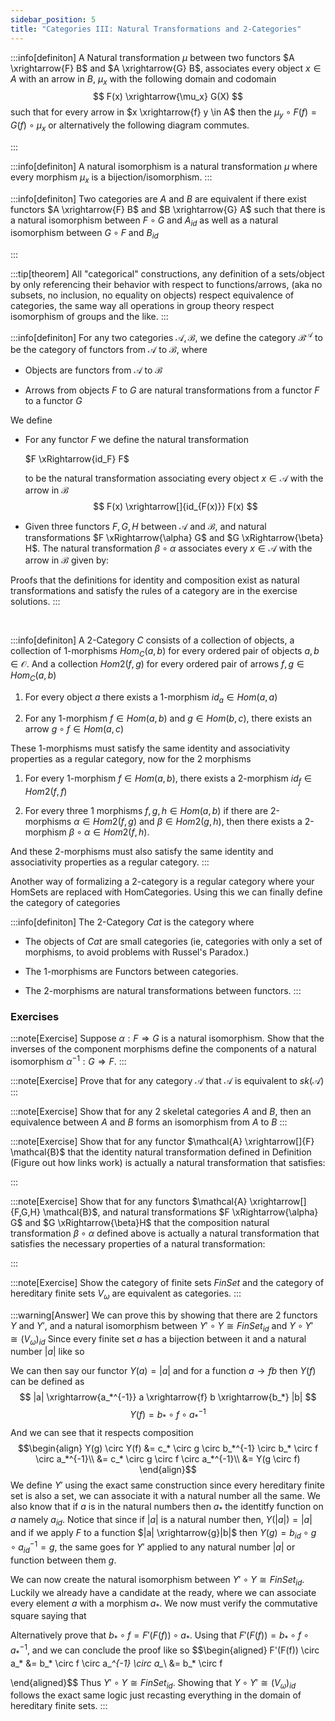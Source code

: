 ```yaml
---
sidebar_position: 5
title: "Categories III: Natural Transformations and 2-Categories"
---
```


:::info[definiton]
A Natural transformation $\mu$ between two functors
$A \xrightarrow{F} B$ and $A \xrightarrow{G} B$, associates every object
$x \in A$ with an arrow in $B$, $\mu_x$ with the following domain and
codomain 
$$
F(x) \xrightarrow{\mu_x} G(X)
$$
such that for every arrow in
$x \xrightarrow{f} y \in A$ then the
$\mu_y \circ F(f) = G(f) \circ \mu_x$ or alternatively the following
diagram commutes. 
<!-- $$\begin{tikzcd}
    {F(x)} & {G(x)} \\
    {F(y)} & {G(y)}
    \arrow["{F(f)}"', from=1-1, to=2-1]
    \arrow["{\mu_x}", from=1-1, to=1-2]
    \arrow["{\mu_y}"', from=2-1, to=2-2]
    \arrow["{G(f)}", from=1-2, to=2-2]
\end{tikzcd}$$ -->
:::

:::info[definiton]
A natural isomorphism is a natural transformation $\mu$ where every
morphism $\mu_x$ is a bijection/isomorphism.
:::

:::info[definiton]
Two categories are $A$ and $B$ are equivalent if there exist functors
$A \xrightarrow{F} B$ and $B \xrightarrow{G} A$ such that there is a
natural isomorphism between $F \circ G$ and $A_{id}$ as well as a
natural isomorphism between $G \circ F$ and $B_{id}$ 
<!-- $$\begin{tikzcd}
    & {\mathcal{A}} & {\mathcal{B}} \\
    {\mathcal{B}} & {\mathcal{B}} & {\mathcal{A}} & {\mathcal{A}}
    \arrow["F", curve={height=-6pt}, from=1-2, to=1-3]
    \arrow["G", curve={height=-6pt}, from=1-3, to=1-2]
    \arrow[""{name=0, anchor=center, inner sep=0}, "{G \circ F}", curve={height=-12pt}, from=2-3, to=2-4]
    \arrow[""{name=1, anchor=center, inner sep=0}, "{id_\mathcal{A}}", curve={height=-12pt}, from=2-4, to=2-3]
    \arrow[""{name=2, anchor=center, inner sep=0}, "{F \circ G}", curve={height=-12pt}, from=2-1, to=2-2]
    \arrow[""{name=3, anchor=center, inner sep=0}, "{id_\mathcal{B}}", curve={height=-12pt}, from=2-2, to=2-1]
    \arrow[shorten <=3pt, shorten >=3pt, Rightarrow, 2tail reversed, from=1, to=0]
    \arrow[shorten <=3pt, shorten >=3pt, Rightarrow, 2tail reversed, from=3, to=2]
\end{tikzcd}$$ -->
:::

:::tip[theorem]
All \"categorical\" constructions, any definition of a sets/object by
only referencing their behavior with respect to functions/arrows, (aka
no subsets, no inclusion, no equality on objects) respect equivalence of
categories, the same way all operations in group theory respect
isomorphism of groups and the like.
:::

:::info[definiton]
For any two categories
$\mathcal{A},\mathcal{B}$, we define the category
$\mathcal{B}^\mathcal{A}$ to be the category of functors from
$\mathcal{A}$ to $\mathcal{B}$, where

-   Objects are functors from $\mathcal{A}$ to $\mathcal{B}$

-   Arrows from objects $F$ to $G$ are natural transformations from a
    functor $F$ to a functor $G$

We define

-   For any functor $F$ we define the natural transformation
    
    $F \xRightarrow{id_F} F$ 

    to be the natural transformation
    associating every object $x \in \mathcal{A}$ with the arrow in
    $\mathcal{B}$ 
    $$
    F(x) \xrightarrow[]{id_{F(x)}} F(x)
    $$

-   Given three functors $F,G,H$ between $\mathcal{A}$ and
    $\mathcal{B}$, and natural transformations
    $F \xRightarrow{\alpha} G$ and $G \xRightarrow{\beta} H$. The
    natural transformation $\beta \circ \alpha$ associates every
    $x \in \mathcal{A}$ with the arrow in $\mathcal{B}$ given by:
    <!-- $$\begin{tikzcd}
        {F(x)} & {G(x)} & {H(x)}
        \arrow["{\alpha_x}", from=1-1, to=1-2]
        \arrow["{\beta_x}", from=1-2, to=1-3]
        \arrow["{(\beta \circ \alpha)_x=\beta_x \circ \alpha_x}"', curve={height=12pt}, from=1-1, to=1-3]
    \end{tikzcd}$$ -->

Proofs that the definitions for identity and composition exist as
natural transformations and satisfy the rules of a category are in the
exercise solutions.
:::

 

:::info[definiton]
A 2-Category $C$ consists of a collection of objects, a collection of
1-morphisms $Hom_C(a,b)$ for every ordered pair of objects
$a,b \in \mathcal{O}$. And a collection $Hom2(f,g)$ for every ordered
pair of arrows $f,g \in Hom_C(a,b)$

1.  For every object $a$ there exists a 1-morphism $id_a \in Hom(a,a)$

2.  For any 1-morphism $f \in Hom(a,b)$ and $g \in Hom(b,c)$, there
    exists an arrow $g \circ f \in Hom(a,c)$

These 1-morphisms must satisfy the same identity and associativity
properties as a regular category, now for the 2 morphisms

1.  For every 1-morphism $f \in Hom(a,b)$, there exists a 2-morphism
    $id_f \in Hom2(f,f)$

2.  For every three 1 morphisms $f,g,h \in Hom(a,b)$ if there are
    2-morphisms $\alpha \in Hom2(f,g)$ and $\beta \in Hom2(g,h)$, then
    there exists a 2-morphism $\beta \circ \alpha \in Hom2(f,h)$.

And these 2-morphisms must also satisfy the same identity and
associativity properties as a regular category.
:::

Another way of formalizing a 2-category is a regular category where your
HomSets are replaced with HomCategories. Using this we can finally
define the category of categories

:::info[definiton]
The 2-Category $Cat$ is the category where

-   The objects of $Cat$ are small categories (ie, categories with only
    a set of morphisms, to avoid problems with Russel's Paradox.)

-   The 1-morphisms are Functors between categories.

-   The 2-morphisms are natural transformations between functors.
:::

### Exercises

:::note[Exercise]
Suppose $\alpha: F \Rightarrow G$ is a natural isomorphism. Show that
the inverses of the component morphisms define the components of a
natural isomorphism $\alpha^{-1}: G \Rightarrow F$.
:::

:::note[Exercise]
Prove that for any category $\mathcal{A}$ that $\mathcal{A}$ is
equivalent to $sk(\mathcal{A})$
:::


:::note[Exercise]
Show that for any 2 skeletal categories $A$ and $B$, then an equivalence
between $A$ and $B$ forms an isomorphism from $A$ to $B$
:::


:::note[Exercise]
Show that for any functor $\mathcal{A} \xrightarrow[]{F} \mathcal{B}$
that the identity natural transformation defined in Definition (Figure out how links work) is actually a natural transformation that
satisfies: 
<!-- $$\begin{tikzcd}
    {F(x)} & {F(x)} \\
    {F(y)} & {F(y)}
    \arrow["{F(f)}"', from=1-1, to=2-1]
    \arrow["{\mu_x}", from=1-1, to=1-2]
    \arrow["{\mu_y}"', from=2-1, to=2-2]
    \arrow["{F(f)}", from=1-2, to=2-2]
\end{tikzcd}$$ -->
:::

:::note[Exercise]
Show that for any functors
$\mathcal{A} \xrightarrow[]{F,G,H} \mathcal{B}$, and natural
transformations $F \xRightarrow{\alpha} G$ and $G \xRightarrow{\beta}H$
that the composition natural transformation $\beta \circ \alpha$ defined
above is actually a natural transformation that satisfies the necessary properties
of a natural transformation: 
<!-- $$\begin{tikzcd}
    {F(x)} & {F(x)} \\
    {H(y)} & {H(y)}
    \arrow["{F(f)}"', from=1-1, to=2-1]
    \arrow["{\mu_x}", from=1-1, to=1-2]
    \arrow["{\mu_y}"', from=2-1, to=2-2]
    \arrow["{H(f)}", from=1-2, to=2-2]
\end{tikzcd}$$ -->
:::

:::note[Exercise]
Show the category of finite sets $FinSet$ and the category of hereditary
finite sets $V_\omega$ are equivalent as categories.
:::

:::warning[Answer]
We can prove this by showing that there are 2 functors $Y$ and $Y'$, and
a natural isomorphism between $Y'\circ Y \cong FinSet_{id}$ and
$Y \circ Y' \cong (V_\omega)_{id}$ Since every finite set $a$ has a
bijection between it and a natural number $|a|$ like so 
<!-- $$\begin{tikzcd}
        a & {|a|}
        \arrow["{a_*}", curve={height=-6pt}, tail, two heads, from=1-1, to=1-2]
        \arrow["{a_*^{-1}}", curve={height=-6pt}, tail, two heads, from=1-2, to=1-1]
\end{tikzcd}$$  -->
We can then say our functor $Y(a)= |a|$ and for a
function $a \rightarrow{f} b$ then $Y(f)$ can be defined as
$$
        |a| \xrightarrow{a_*^{-1}} a \xrightarrow{f} b \xrightarrow{b_*} |b|
$$
$$
        Y(f) = b_* \circ f \circ a_*^{-1}
$$
And we can see that it respects composition
$$\begin{align}
        Y(g) \circ Y(f) &= c_* \circ g \circ b_*^{-1} \circ b_* \circ f \circ a_*^{-1}\\
        &= c_* \circ g \circ  f \circ a_*^{-1}\\
        &= Y(g \circ f)
\end{align}$$
 We define $Y'$ using the exact same construction since
every hereditary finite set is also a set, we can associate it with a
natural number all the same. We also know that if $a$ is in the natural
numbers then $a_*$ the identitfy function on $a$ namely $a_{id}$. Notice
that since if $|a|$ is a natural number then, $Y(|a|)=|a|$ and if we
apply $F$ to a function $|a| \xrightarrow{g}|b|$ then
$Y(g)= b_{id} \circ g \circ a_{id}^{-1}=g$, the same goes for $Y'$
applied to any natural number $|a|$ or function between them $g$.

We can now create the natural isomorphism between
$Y'\circ Y \cong FinSet_{id}$. Luckily we already have a candidate at
the ready, where we can associate every element $a$ with a morphism
$a_*$. We now must verify the commutative square saying that
<!-- $$\begin{tikzcd}
        {a} & {|a|} \\
        {b} & {|b|}
        \arrow["{f}"', from=1-1, to=2-1]
        \arrow["{a_*}", from=1-1, to=1-2]
        \arrow["{b_*}"', from=2-1, to=2-2]
        \arrow["{F'(F(f))}", from=1-2, to=2-2]
    \end{tikzcd}$$  -->
Alternatively prove that
$b_* \circ f = F'(F(f)) \circ  a_*$. Using that
$F'(F(f))= b_* \circ f \circ a_*^{-1}$, and we can conclude the proof
like so 
$$\begin{aligned}
        F'(F(f)) \circ  a_* &= b_* \circ f \circ a_*^{-1} \circ a_*\\
        &= b_* \circ f 
    
\end{aligned}$$
Thus $Y'\circ Y \cong FinSet_{id}$. Showing that
$Y \circ Y' \cong (V_\omega)_{id}$ follows the exact same logic just
recasting everything in the domain of hereditary finite sets.
:::

